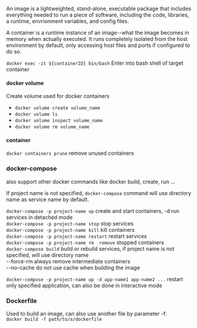 An image is a lightweighted, stand-alone, executable package that includes everything needed to run a piece of software, including the code, libraries, a runtime, envrionment variables, and config files.

A container is a runtime instance of an image--what the image becomes in memory when actually executed. It runs completely isolated from the host environment by default, only accessing host files and ports if configured to do so.

`docker exec -it ${containerID} bin/bash`  Enter into bash shell of target container

#### docker volume
Create volume used for docker containers

 - `docker volume create volume_name`
 - `docker volume ls`
 - `docker volume inspect volume_name`
 - `docker volume rm volume_name`

#### container
`docker containers prune`  remove unused containers

### docker-compose

also support other docker commands like docker build, create, run ...

If project name is not specified, `docker-compose` command will use directory name as service name by default.

`docker-compose -p project-name up`  create and start containers, -d run services in detached mode  
`docker-compose -p project-name stop`  stop services  
`docker-compose -p project-name kill`  kill containers  
`docker-compose -p project-name restart`  restart services  
`docker-compose -p project-name rm  remove` stopped containers  
`docker-compose build` build or rebuild services, if project name is not specified, will use directory name  
  --force-rm  always remove intermediate containers  
  --no-cache  do not use cache when building the image
 
 `docker-compose -p project-name up -d app-name1 app-name2 ...`  restart only specified application, can also be done in interactive mode
 
 
### Dockerfile
Used to build an image, can also use another file by parameter -f:  
`docker build -f path/to/a/dockerfile`

